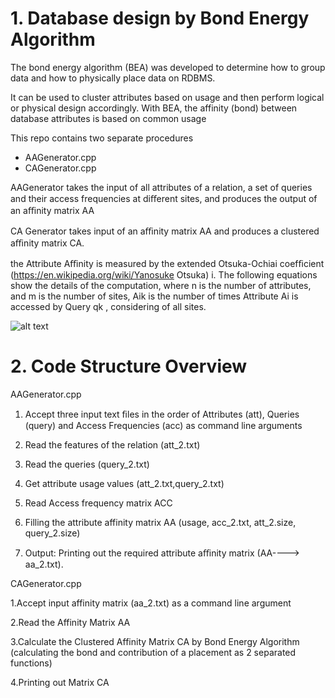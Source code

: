 # 1. Database design by Bond Energy Algorithm

The bond energy algorithm (BEA) was developed to determine how to group data and how to physically place data on RDBMS.

It can be used to cluster attributes based on usage and then perform logical or physical design accordingly. With BEA, the affinity (bond) between database attributes is based on common usage

This repo contains two separate procedures 

*  AAGenerator.cpp 
*  CAGenerator.cpp

AAGenerator takes the input of all attributes of a relation, a set of queries and their access frequencies at diﬀerent sites, and produces the output of an aﬃnity matrix AA

CA Generator takes input of an aﬃnity matrix AA and produces a clustered aﬃnity matrix CA.

the Attribute Aﬃnity is measured by the extended Otsuka-Ochiai coefﬁcient (https://en.wikipedia.org/wiki/Yanosuke Otsuka) i. The following equations show the details of the computation, where n is the number of attributes, and m is the number of sites, Aik is the number of times Attribute Ai is accessed by Query qk , considering of all sites. 

![alt text](https://github.com/robeespi/Database-design-by-Bond-Energy-Algorithm/blob/main/bea.jpeg)

# 2. Code Structure Overview

AAGenerator.cpp 

1. Accept three input text ﬁles in the order of Attributes (att), Queries (query) and Access Frequencies (acc) as command line arguments

2. Read the features of the relation (att_2.txt)

3. Read the queries (query_2.txt)
    
4. Get attribute usage values (att_2.txt,query_2.txt)
    
5. Read Access frequency matrix ACC
    
6. Filling the attribute affinity matrix AA (usage, acc_2.txt, att_2.size, query_2.size)
    
7. Output: Printing out the required attribute aﬃnity matrix (AA----> aa_2.txt). 
    

CAGenerator.cpp

1.Accept  input affinity matrix (aa_2.txt) as a command line argument

2.Read the Affinity Matrix AA

3.Calculate the Clustered Affinity Matrix CA by Bond Energy Algorithm (calculating the bond and contribution of a placement as 2 separated functions)

4.Printing out Matrix CA
